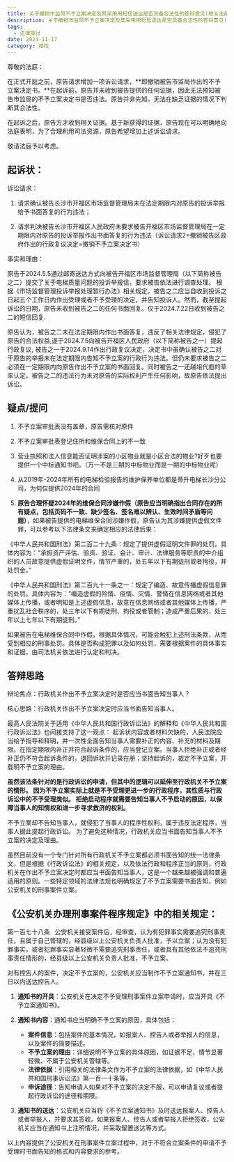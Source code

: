 ```yaml
---
title: 关于撤销市监局不予立案决定及其采用用短信送达是否具备合法性的答辩意见(相关法条参考)
description: 关于撤销市监局不予立案决定及其采用用短信送达是否具备合法性的答辩意见(相关法条参考)
tags:
  - 法律探讨
date: 2024-11-17
category: 维权
---
```

尊敬的法庭：

在正式开庭之前，原告请求增加一项诉讼请求，**即撤销被告市监局作出的不予立案决定书。**在起诉前，原告并未收到被告提供的任何证据，因此无法预知被告市监局的不予立案决定书是否违法。原告并非先知，无法在缺乏证据的情况下判断其合法性。

在起诉之后，原告方才收到相关证据。基于新获得的证据，原告现在可以明确地向法庭表明，为了合理利用司法资源，原告希望增加上述诉讼请求。

敬请法庭予以考虑。

## 起诉状：

诉讼请求：

1.	请求确认被告长沙市开福区市场监督管理局未在法定期限内对原告的投诉举报给予书面答复的行为违法；

2.	请求判决被告长沙市开福区人民政府未要求被告开福区市场监督管理局在一定期限内对原告的投诉举报作出书面答复的行为违法（诉讼请求2=撤销被告区政府作出的行政复议决定=撤销不予立案决定书）

事实和理由：

原告于2024.5.5通过邮寄送达方式向被告开福区市场监督管理局（以下简称被告之二）提交了关于电梯质量问题的投诉举报信，要求被告依法进行调查处理。
根据《市场监督管理投诉举报处理暂行办法》相关规定，被告之二应当自收到投诉之日起五个工作日内作出受理或者不予受理的决定，并告知投诉人。然而，截至提起诉讼的日期，原告未收到被告之二的任何书面回复。仅于2024.7.22日收到被告之二的短信回复.

原告认为，被告之二未在法定期限内作出书面答复，违反了相关法律规定，侵犯了原告的合法权益,遂于2024.7.5向被告开福区人民政府（以下简称被告之一）提起行政复议, 被告之一于2024.9.14作出行政复议决定，决定书中虽确认被告之二对于原告的举报未在法定期限内告知不予立案的行政行为违法。但仍未要求被告之二必须在一定期限内向原告作出不予立案的书面回复。同时被告之一还越俎代庖的草率认定，被告之二的违法行为未对原告的实际权利产生任何影响，故原告依法提出诉讼。


## 疑点/提问
1. 不予立案审批表没有盖章，原告需核对原件

2. 不予立案审批表登记住所和维保合同上的不一致

3. 营业执照和法人信息能否证明涉案的小区物业就是小区合法的物业?好歹也要提供一个中标通知书吧。（万一不是三期的中标物业而是一期的中标物业呢）

4. 从2019年-2024年所有的电梯检验报告的维护保养单位都是蒂升电梯长沙分公司，为何仅提供2024年的合同

5. **原告合理怀疑2024年的维保合同涉嫌作假（原告应当明确指出合同存在的所有疑点，包括页码不一致、缺少签名、签名难以辨认、生效时间矛盾等问题）**，如果被告提供的电梯维保合同涉嫌作假，原告认为其涉嫌提供虚假文件罪，可以参考以下法律条文来确定相应的法律后果：

《中华人民共和国刑法》第二百二十九条：规定了提供虚假证明文件罪的处罚。具体内容为：“承担资产评估、验资、验证、会计、审计、法律服务等职责的中介组织的人员故意提供虚假证明文件，情节严重的，处五年以下有期徒刑或者拘役，并处罚金。”

《中华人民共和国刑法》第二百九十一条之一：规定了编造、故意传播虚假信息罪的处罚。具体内容为：“编造虚假的险情、疫情、灾情、警情在信息网络或者其他媒体上传播，或者明知是上述虚假信息，故意在信息网络或者其他媒体上传播，严重扰乱社会秩序的，处三年以下有期徒刑、拘役或者管制；造成严重后果的，处三年以上七年以下有期徒刑。”

如果被告在电梯维保合同中作假，根据具体情况，可能会触犯上述刑法条款，从而受到相应的刑事处罚。具体是否构成犯罪以及如何处罚，需要根据案件的具体事实和证据，由司法机关依法进行认定和判决。





## 答辩思路


辩论焦点：行政机关作出不予立案决定时是否应当书面告知当事人？

核心思路：行政机关作出不予立案决定时应当书面告知当事人。


最高人民法院关于适用《中华人民共和国行政诉讼法》的解释和《中华人民共和国行政诉讼法》也间接支持了这一观点：
起诉状内容或者材料欠缺的，人民法院应当给予指导和释明，并一次性全面告知当事人需要补正的内容、补充的材料及期限。在指定期限内补正并符合起诉条件的，应当登记立案。当事人拒绝补正或者经补正仍不符合起诉条件的，退回诉状并记录在册；坚持起诉的，裁定不予立案，并载明不予立案的理由。

**虽然该法条针对的是行政诉讼的申请，但其中的逻辑可以延伸至行政机关不予立案的情形。 因为不予立案实际上就是不予受理更进一步的行政程序，其性质与行政诉讼中的不予受理类似。 拒绝启动程序就需要告知当事人不予启动的原因，以保障当事人的知情权和进一步寻求救济的权利。**

不予立案却不告知当事人，就侵犯了当事人的程序性权利，属于违反法定程序，当事人据此提起行政诉讼。 为了避免这种情况，行政机关应当书面告知当事人不予立案的决定及理由。

虽然目前没有一个专门针对所有行政机关不予立案都必须书面告知的统一法律条文，但是根据《行政诉讼法》的相关规定，以及依法行政和程序正当的原则，行政机关在作出不予立案决定时都应当书面告知当事人，这是一个越来越被强调和普遍适用的原则。一些特定领域的法律法规也明确规定了不予立案需要书面告知，例如公安机关的刑事案件立案。


## 《公安机关办理刑事案件程序规定》中的相关规定：
第一百七十八条  公安机关接受案件后，经审查，认为有犯罪事实需要追究刑事责任，且属于自己管辖的，经县级以上公安机关负责人批准，予以立案；认为没有犯罪事实，或者犯罪事实显著轻微不需要追究刑事责任，或者具有其他依法不追究刑事责任情形的，经县级以上公安机关负责人批准，不予立案。

对有控告人的案件，决定不予立案的，公安机关应当制作不予立案通知书，并在三日以内送达控告人。

1. **通知书的开具**：公安机关在决定不予受理刑事案件立案申请时，应当开具《不予立案通知书》。

2. **通知书内容**：通知书应当明确不予立案的原因，具体包括：
   - **案件信息**：包括案件的基本情况，如报案人、控告人或者举报人的信息，以及案件的简要描述。
   - **不予立案的理由**：详细说明不予立案的具体原因，如证据不足、情节显著轻微、不属于公安机关管辖等。
   - **法律依据**：引用相关的法律条文作为不予立案的法律依据，如《中华人民共和国刑事诉讼法》第一百一十条等。
   - **申诉途径**：告知申请人如果对不予立案的决定不服，可以申请复议或者提起行政诉讼的途径和期限。

3. **通知书的送达**：公安机关应当将《不予立案通知书》及时送达报案人、控告人或者举报人，并要求其签收。如果报案人、控告人或者举报人拒绝签收，公安机关应当在通知书上注明情况，并采取留置送达等方式。

以上内容提供了公安机关在刑事案件立案过程中，对于不符合立案条件的申请不予受理时书面告知的格式和内容要求的参考。




